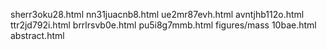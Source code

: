sherr3oku28.html
nn31juacnb8.html
ue2mr87evh.html
avntjhb112o.html
ttr2jd792i.html
brrlrsvb0e.html
pu5i8g7mmb.html
figures/mass
10bae.html
abstract.html